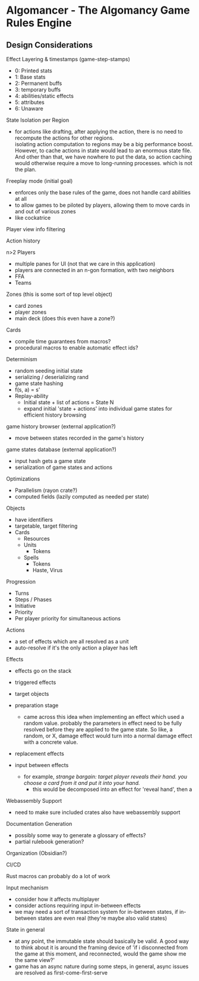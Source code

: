 # Algomancer - The Algomancy Game Rules Engine  

## Design Considerations


Effect Layering & timestamps (game-step-stamps)
- 0: Printed stats 
- 1: Base stats
- 2: Permanent buffs
- 3: temporary buffs
- 4: abilities/static effects
- 5: attributes
- 6: Unaware

State Isolation per Region
- for actions like drafting, after applying the action, there is no need to recompute the actions for other regions.  
  isolating action computation to regions may be a big performance boost. However, to cache actions in state would lead to an enormous state file. 
  And other than that, we have nowhere to put the data, so action caching would otherwise require a move to long-running processes. which is not the plan.

Freeplay mode (initial goal)
- enforces only the base rules of the game, does not handle card abilities at all
- to allow games to be piloted by players, allowing them to move cards in and out of various zones
- like cockatrice


Player view info filtering

Action history

n>2 Players
- multiple panes for UI (not that we care in this application)
- players are connected in an n-gon formation, with two neighbors
- FFA
- Teams

Zones (this is some sort of top level object)
- card zones
- player zones
- main deck (does this even have a zone?)

Cards
- compile time guarantees from macros?
- procedural macros to enable automatic effect ids?

Determinism
- random seeding initial state
- serializing / deserializing rand
- game state hashing
- f(s, a) = s'
- Replay-ability
    - Initial state + list of actions = State N
    - expand initial 'state + actions' into individual game states for efficient history browsing

game history browser (external application?)
- move between states recorded in the game's history

game states database (external application?)
- input hash gets a game state
- serialization of game states and actions

Optimizations
- Parallelism (rayon crate?)
- computed fields (lazily computed as needed per state)

Objects
- have identifiers
- targetable, target filtering
- Cards
  - Resources
  - Units
    - Tokens
  - Spells
    - Tokens
    - Haste, Virus 

Progression
- Turns
- Steps / Phases
- Initiative
- Priority
- Per player priority for simultaneous actions

Actions
- a set of effects which are all resolved as a unit
- auto-resolve if it's the only action a player has left

Effects
- effects go on the stack
- triggered effects
- target objects
- preparation stage
    - came across this idea when implementing an effect which used a random value.
      probably the parameters in effect need to be fully resolved before they are applied to the game state.
      So like, a random, or X, damage effect would turn into a normal damage effect with a concrete value. 
    
- replacement effects
- input between effects 
    - for example, *strange bargain: target player reveals their hand. you choose a card from it and put it into your hand.*
      - this would be decomposed into an effect for 'reveal hand', then a
    
Webassembly Support
- need to make sure included crates also have webassembly support 

Documentation Generation
- possibly some way to generate a glossary of effects?
- partial rulebook generation?

Organization (Obsidian?)

CI/CD

Rust macros can probably do a lot of work

Input mechanism
- consider how it affects multiplayer 
- consider actions requiring input in-between effects
- we may need a sort of transaction system for in-between states, 
  if in-between states are even real (they're maybe also valid states)

State in general
- at any point, the immutable state should basically be valid. A good way to think about it is around the framing 
  device of 'if i disconnected from the game at this moment, and reconnected, would the game show me the same view?'
- game has an async nature during some steps, in general, async issues are resolved as first-come-first-serve
